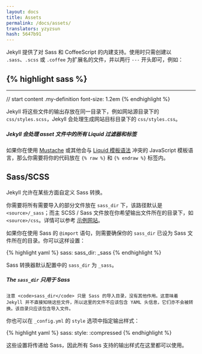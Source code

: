 ```yaml
---
layout: docs
title: Assets
permalink: /docs/assets/
translators: yzyzsun
hash: 5647b91
---
```


Jekyll 提供了对 Sass 和 CoffeeScript 的内建支持。使用时只需创建以 `.sass`、`.scss` 或 `.coffee` 为扩展名的文件，并以两行 `---` 开头即可，例如：

{% highlight sass %}
---
---

// start content
.my-definition
  font-size: 1.2em
{% endhighlight %}

Jekyll 将这些文件的输出存放在同一目录下，例如网站源目录下的 `css/styles.scss`，Jekyll 会处理生成网站目标目录下的 `css/styles.css`。

<div class="note info">
  <h5>Jekyll 会处理 asset 文件中的所有 Liquid 过滤器和标签</h5>
  <p>如果你在使用 <a href="http://mustache.github.io">Mustache</a> 或其他会与 <a href="/docs/templates/">Liquid 模板语法</a> 冲突的 JavaScript 模板语言，那么你需要将你的代码放在 <code>{&#37; raw &#37;}</code> 和 <code>{&#37; endraw &#37;}</code> 标签内。</p>
</div>

## Sass/SCSS

Jekyll 允许在某些方面自定义 Sass 转换。

你需要将所有需要导入的部分文件放在 `sass_dir` 下，该路径默认是 `<source>/_sass`；而主 SCSS / Sass 文件放在你希望输出文件所在的目录下，如 `<source>/css`。详情可以参考 [示例网站][example-sass]。

如果你在使用 Sass 的 `@import` 语句，则需要确保你的 `sass_dir` 已设为 Sass 文件所在的目录。你可以这样设置：

{% highlight yaml %}
sass:
    sass_dir: _sass
{% endhighlight %}

Sass 转换器默认配置中的 `sass_dir` 为 `_sass`。

[example-sass]: https://github.com/jekyll/jekyll-sass-converter/tree/master/example

<div class="note info">
  <h5>The <code>sass_dir</code> 只用于 Sass</h5>
  <p>

    注意 <code>sass_dir</code> 只是 Sass 的导入目录，没有其他作用。这意味着 Jekyll 并不直接知晓这些文件，所以这里的文件不应该包含 YAML 头信息，它们亦不会被转换。该目录只应该包含导入文件。

  </p>
</div>

你也可以在 `_config.yml` 的 `style` 选项中指定输出样式：

{% highlight yaml %}
sass:
    style: :compressed
{% endhighlight %}

这些设置将传递给 Sass，因此所有 Sass 支持的输出样式在这里都可以使用。
